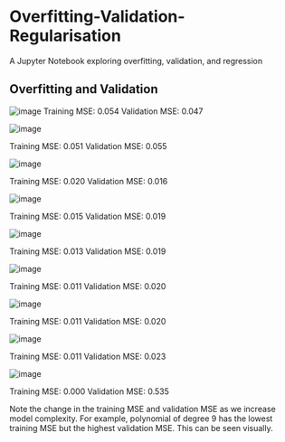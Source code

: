 # Overfitting-Validation-Regularisation

A Jupyter Notebook exploring overfitting, validation, and regression

## Overfitting and Validation

![image](https://user-images.githubusercontent.com/96924468/166147130-fd918bb8-5d7f-4ffa-95be-1a1e1b59b26f.png) 
Training MSE: 0.054 Validation MSE: 0.047

![image](https://user-images.githubusercontent.com/96924468/166147159-ca73ccf2-26bc-4a3e-a6e3-c7eb0580c7ab.png)

Training MSE: 0.051
Validation MSE: 0.055

![image](https://user-images.githubusercontent.com/96924468/166147189-7fccd070-b69c-4812-82aa-b6aee571b0ef.png)

Training MSE: 0.020
Validation MSE: 0.016

![image](https://user-images.githubusercontent.com/96924468/166147234-22710a5d-dfb4-4832-8ae3-fc3bbe2a6f1d.png)

Training MSE: 0.015
Validation MSE: 0.019

![image](https://user-images.githubusercontent.com/96924468/166147264-ebde47a1-717c-4c8b-885d-97097bf526e5.png)

Training MSE: 0.013
Validation MSE: 0.019

![image](https://user-images.githubusercontent.com/96924468/166147282-515ef94e-14c4-4e32-a5de-7c7e4be47e77.png)

Training MSE: 0.011
Validation MSE: 0.020

![image](https://user-images.githubusercontent.com/96924468/166147319-fd05eb4f-7302-4dd9-b8e2-14e5fc6ac085.png)

Training MSE: 0.011
Validation MSE: 0.020

![image](https://user-images.githubusercontent.com/96924468/166147350-fd7d6580-2334-438d-9412-aba9901eb7e5.png)

Training MSE: 0.011
Validation MSE: 0.023

![image](https://user-images.githubusercontent.com/96924468/166147368-98bedd5b-331c-48ea-9ba4-57c0628ccdc1.png)

Training MSE: 0.000
Validation MSE: 0.535

Note the change in the training MSE and validation MSE as we increase model complexity. For example, polynomial of degree 9 has the lowest training MSE but the highest validation MSE. This can be seen visually.




